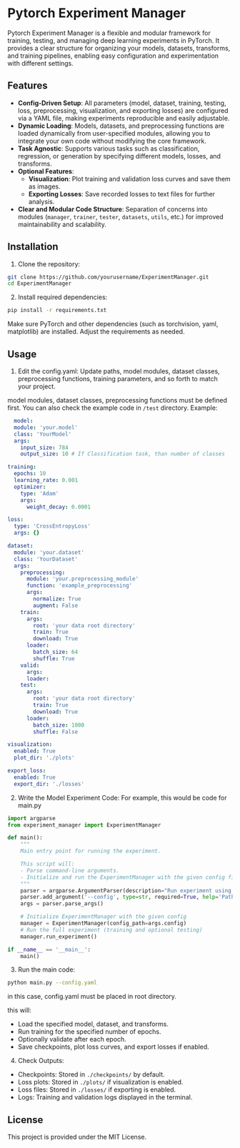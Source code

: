 # Pytorch Experiment Manager

Pytorch Experiment Manager is a flexible and modular framework for training, testing, and managing deep learning experiments in PyTorch. It provides a clear structure for organizing your models, datasets, transforms, and training pipelines, enabling easy configuration and experimentation with different settings.

## Features

- **Config-Driven Setup**: All parameters (model, dataset, training, testing, loss, preprocessing, visualization, and exporting losses) are configured via a YAML file, making experiments reproducible and easily adjustable.
- **Dynamic Loading**: Models, datasets, and preprocessing functions are loaded dynamically from user-specified modules, allowing you to integrate your own code without modifying the core framework.
- **Task Agnostic**: Supports various tasks such as classification, regression, or generation by specifying different models, losses, and transforms.
- **Optional Features**:
  - **Visualization**: Plot training and validation loss curves and save them as images.
  - **Exporting Losses**: Save recorded losses to text files for further analysis.
- **Clear and Modular Code Structure**: Separation of concerns into modules (`manager`, `trainer`, `tester`, `datasets`, `utils`, etc.) for improved maintainability and scalability.

## Installation

1. Clone the repository:
```bash
git clone https://github.com/yourusername/ExperimentManager.git
cd ExperimentManager
```
2. Install required dependencies:
```bash
pip install -r requirements.txt
```
Make sure PyTorch and other dependencies (such as torchvision, yaml, matplotlib) are installed. Adjust the requirements as needed.

## Usage

1. Edit the config.yaml:
Update paths, model modules, dataset classes, preprocessing functions, training parameters, and so forth to match your project.

model modules, dataset classes, preprocessing functions must be defined first. 
You can also check the example code in `/test` directory. 
Example:
```yaml
  model:
  module: 'your.model'
  class: 'YourModel'
  args:
    input_size: 784
    output_size: 10 # If Classification task, than number of classes

training:
  epochs: 10
  learning_rate: 0.001
  optimizer:
    type: 'Adam'
    args:
      weight_decay: 0.0001

loss:
  type: 'CrossEntropyLoss'
  args: {}

dataset:
  module: 'your.dataset'
  class: 'YourDataset'
  args:
    preprocessing:
      module: 'your.preprocessing_module'
      function: 'example_preprocessing'
      args:
        normalize: True
        augment: False
    train:
      args:
        root: 'your data root directory'
        train: True
        download: True
      loader:
        batch_size: 64
        shuffle: True
    valid:
      args:
      loader:
    test:
      args:
        root: 'your data root directory'
        train: True
        download: True
      loader:
        batch_size: 1000
        shuffle: False

visualization:
  enabled: True
  plot_dir: './plots'

export_loss:
  enabled: True
  export_dir: './losses'
```

2. Write the Model Experiment Code:
For example, this would be code for main.py

```python
import argparse
from experiment_manager import ExperimentManager

def main():
    """
    Main entry point for running the experiment.

    This script will:
    - Parse command-line arguments.
    - Initialize and run the ExperimentManager with the given config file.
    """
    parser = argparse.ArgumentParser(description="Run experiment using ExperimentManager.")
    parser.add_argument('--config', type=str, required=True, help='Path to the YAML configuration file.')
    args = parser.parse_args()

    # Initialize ExperimentManager with the given config
    manager = ExperimentManager(config_path=args.config)
    # Run the full experiment (training and optional testing)
    manager.run_experiment()

if __name__ == '__main__':
    main()
```

3. Run the main code:
```bash
python main.py --config.yaml
```
in this case, config.yaml must be placed in root directory.

this will:
- Load the specified model, dataset, and transforms.
- Run training for the specified number of epochs.
- Optionally validate after each epoch.
- Save checkpoints, plot loss curves, and export losses if enabled.

4. Check Outputs:
- Checkpoints: Stored in `./checkpoints/` by default.
- Loss plots: Stored in `./plots/` if visualization is enabled.
- Loss files: Stored in `./losses/` if exporting is enabled.
- Logs: Training and validation logs displayed in the terminal.

## License
This project is provided under the MIT License.


